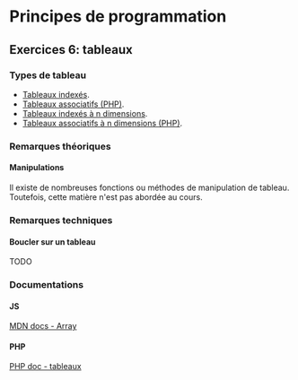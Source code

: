 # Principes de programmation

## Exercices 6: tableaux

### Types de tableau

 - [Tableaux indexés](./a/).
 - [Tableaux associatifs (PHP)](./b/).
 - [Tableaux indexés à n dimensions](./c/).
 - [Tableaux associatifs à n dimensions (PHP)](./d/).

### Remarques théoriques

#### Manipulations

Il existe de nombreuses fonctions ou méthodes de manipulation de tableau. Toutefois, cette matière n'est pas abordée au cours.

### Remarques techniques

#### Boucler sur un tableau

TODO

### Documentations

#### JS

[MDN docs - Array](https://developer.mozilla.org/fr/docs/Web/JavaScript/Reference/Global_Objects/Array)

#### PHP

[PHP doc - tableaux](https://www.php.net/manual/fr/language.types.array.php)
